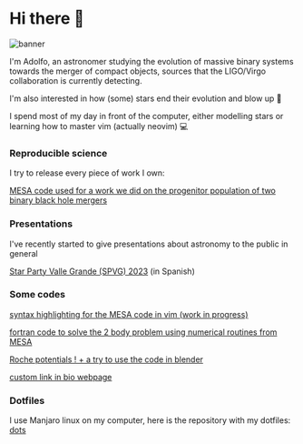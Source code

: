 # Hi there 👋

![banner](https://user-images.githubusercontent.com/35583956/137051215-ac186d1c-7043-4f50-b98c-bc279793778d.png)

I'm Adolfo, an astronomer studying the evolution of massive binary systems towards the merger of compact objects, sources that the LIGO/Virgo collaboration is currently detecting.

I'm also interested in how (some) stars end their evolution and blow up :telescope:

I spend most of my day in front of the computer, either modelling stars or learning how to master vim (actually neovim) :computer:

### Reproducible science

I try to release every piece of work I own:

[MESA code used for a work we did on the progenitor population of two binary black hole mergers](https://github.com/asimazbunzel/mesa_low_mass_bbhs)

### Presentations

I've recently started to give presentations about astronomy to the public in general

[Star Party Valle Grande (SPVG) 2023](https://asimazbunzel.github.io/starparty2023/) (in Spanish)

### Some codes

[syntax highlighting for the MESA code in vim (work in progress)](https://github.com/asimazbunzel/vim-mesa)

[fortran code to solve the 2 body problem using numerical routines from MESA](https://github.com/asimazbunzel/orbits)

[Roche potentials ! + a try to use the code in blender](https://github.com/asimazbunzel/roche-potential)

[custom link in bio webpage](https://asimazbunzel.github.io/link-bio/)

### Dotfiles

I use Manjaro linux on my computer, here is the repository with my dotfiles: [dots](https://github.com/asimazbunzel/mydotfiles)

<!--
**asimazbunzel/asimazbunzel** is a ✨ _special_ ✨ repository because its `README.md` (this file) appears on your GitHub profile.

Here are some ideas to get you started:

- 🔭 I’m currently working on ...
- 🌱 I’m currently learning ...
- 👯 I’m looking to collaborate on ...
- 🤔 I’m looking for help with ...
- 💬 Ask me about ...
- 📫 How to reach me: ...
- 😄 Pronouns: ...
- ⚡ Fun fact: ...
-->
